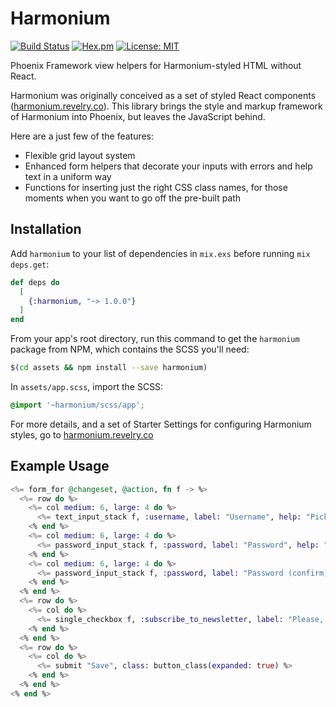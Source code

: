 # Harmonium

[![Build Status](https://travis-ci.org/revelrylabs/phoenix_harmonium.svg?branch=master)](https://travis-ci.org/revelrylabs/phoenix_harmonium)
[![Hex.pm](https://img.shields.io/hexpm/dt/harmonium.svg)](https://hex.pm/packages/harmonium)
[![License: MIT](https://img.shields.io/badge/License-MIT-yellow.svg)](https://opensource.org/licenses/MIT)

Phoenix Framework view helpers for Harmonium-styled HTML without React.

Harmonium was originally conceived as a set of styled React components ([harmonium.revelry.co](https://harmonium.revelry.co/)). This library brings the style and markup framework of Harmonium into Phoenix, but leaves the JavaScript behind.

Here are a just few of the features:

* Flexible grid layout system
* Enhanced form helpers that decorate your inputs with errors and help text in a uniform way
* Functions for inserting just the right CSS class names, for those moments when you want to go off the pre-built path

## Installation

Add `harmonium` to your list of dependencies in `mix.exs` before running `mix deps.get`:

```elixir
def deps do
  [
    {:harmonium, "~> 1.0.0"}
  ]
end
```

From your app's root directory, run this command to get the `harmonium` package from NPM, which contains the SCSS you'll need:

```bash
$(cd assets && npm install --save harmonium)
```

In `assets/app.scss`, import the SCSS:
```scss
@import '~harmonium/scss/app';
```

For more details, and a set of Starter Settings for configuring Harmonium styles, go to [harmonium.revelry.co](https://harmonium.revelry.co/)

## Example Usage
```elixir
<%= form_for @changeset, @action, fn f -> %>
  <%= row do %>
    <%= col medium: 6, large: 4 do %>
      <%= text_input_stack f, :username, label: "Username", help: "Pick a good one. You can't change it later." %>
    <% end %>
    <%= col medium: 6, large: 4 do %>
      <%= password_input_stack f, :password, label: "Password", help: "Make it strong!" %>
    <% end %>
    <%= col medium: 6, large: 4 do %>
      <%= password_input_stack f, :password, label: "Password (confirm)", help: "Type it again." %>
    <% end %>
  <% end %>
  <%= row do %>
    <%= col do %>
      <%= single_checkbox f, :subscribe_to_newsletter, label: "Please, please, please subscribe to my newsletter." %>
    <% end %>
  <% end %>
  <%= row do %>
    <%= col do %>
      <%= submit "Save", class: button_class(expanded: true) %>
    <% end %>
  <% end %>
<% end %>
```
